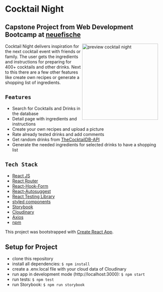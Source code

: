 # Cocktail Night

## Capstone Project from Web Development Bootcamp at [neuefische](https://www.neuefische.de/weiterbildung/web-development)

<img align="right" src="./src/images/cocktail_night.gif" alt="preview cocktail night" width="250px" />

Cocktail Night delivers inspiration for the next cocktail event with friends or family. The user gets the ingredients and instructions for preparing for 400+ cocktails and other drinks. Next to this there are a few other features like create own recipes or generate a shopping list of ingredients.

## `Features`

- Search for Cocktails and Drinks in the database
- Detail page with ingredients and instructions
- Create your own recipes and upload a picture
- Rate already tested drinks and add comments
- Get random drinks from [TheCocktailDB-API](https://www.thecocktaildb.com/api.php)
- Generate the needed ingredients for selected drinks to have a shopping list

## `Tech Stack`

- [React JS](https://reactjs.org/)
- [React Router](https://reactrouter.com/)
- [React-Hook-Form](https://react-hook-form.com/)
- [React-Autosuggest](https://react-autosuggest.js.org/)
- [React Testing Library](https://testing-library.com/docs/react-testing-library/intro/)
- [styled components](https://styled-components.com/)
- [Storybook](https://storybook.js.org/)
- [Cloudinary](https://cloudinary.com/)
- [Axios](https://axios-http.com/docs/intro)
- [npm](https://www.npmjs.com/)

This project was bootstrapped with [Create React App](https://github.com/facebook/create-react-app).

## Setup for Project

- clone this repository
- install all dependencies: `$ npm install`
- create a .env.local file with your cloud data of Cloudinary
- run app in development mode (http://localhost:3000): `$ npm start`
- run tests: `$ npm test`
- run Storybook: `$ npm run storybook`
